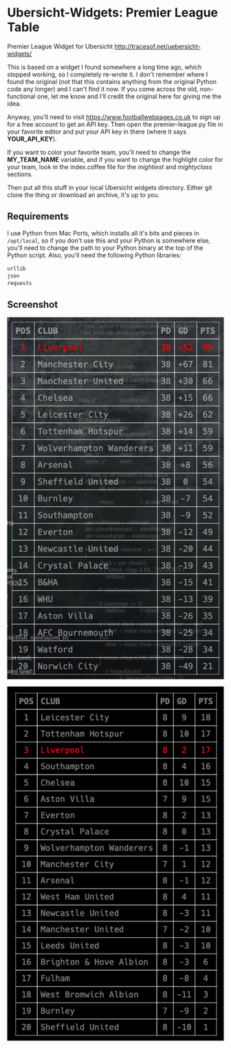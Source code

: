 # Ubersicht-Widgets: Premier League Table

Premier League Widget for Ubersicht http://tracesof.net/uebersicht-widgets/

This is based on a widget I found somewhere a long time ago, which stopped working, so I completely re-wrote it. I don't remember where I found the original (not that this contains anything from the original Python code any longer) and I can't find it now. If you come across the old, non-functional one, let me know and I'll credit the original here for giving me the idea.

Anyway, you'll need to visit https://www.footballwebpages.co.uk to sign up for a free account to get an API key. Then open the premier-league.py file in your favorite editor and put your API key in there (where it says **YOUR_API_KEY**).

If you want to color your favorite team, you'll need to change the **MY_TEAM_NAME** variable, and if you want to change the highlight color for your team, look in the index.coffee file for the *mightiest* and *mightyclass* sections.

Then put all this stuff in your local Ubersicht widgets directory. Either git clone the thing or download an archive, it's up to you.

## Requirements

I use Python from Mac Ports, which installs all it's bits and pieces in `/opt/local`, so if you don't use this and your Python is somewhere else, you'll need to change the path to your Python binary at the top of the Python script. Also, you'll need the following Python libraries:

```Python
urllib
json
requests
```

## Screenshot

![Table at the end of the 2019/2020 season](screenshots/mightyreds.jpg)

![Screenshot, November 2020](screenshots/screenshot.png)
